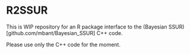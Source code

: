 # R2SSUR

This is WIP repository for an R package interface to the (Bayesian SSUR)[github.com/mbant/Bayesian_SSUR] C++ code.

Please use only the C++ code for the moment.